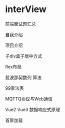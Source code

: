 # interView
前端面试题汇总

自我介绍

项目介绍

子div盒子居中方式

flex布局

斐波那契数列 算法

99乘法表

MQTTQ协议与Web通信

Vue2 Vue3 数据响应式原理

首屏加载
